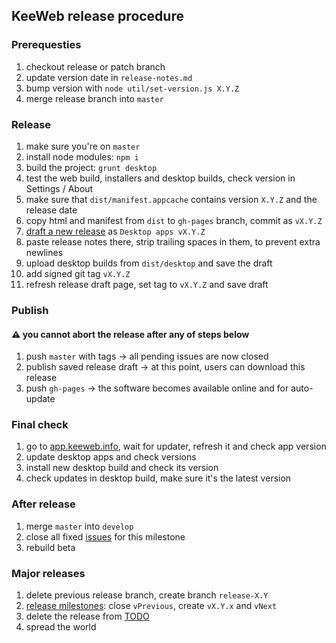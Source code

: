 ## KeeWeb release procedure

### Prerequesties

1. checkout release or patch branch
2. update version date in `release-notes.md`
3. bump version with `node util/set-version.js X.Y.Z`
4. merge release branch into `master`

### Release

1. make sure you're on `master`
2. install node modules: `npm i`
3. build the project: `grunt desktop`
4. test the web build, installers and desktop builds, check version in Settings / About
5. make sure that `dist/manifest.appcache` contains version `X.Y.Z` and the release date
6. copy html and manifest from `dist` to `gh-pages` branch, commit as `vX.Y.Z`
7. [draft a new release](https://github.com/keeweb/keeweb/releases/new) as `Desktop apps vX.Y.Z`
8. paste release notes there, strip trailing spaces in them, to prevent extra newlines
9. upload desktop builds from `dist/desktop` and save the draft
10. add signed git tag `vX.Y.Z`
11. refresh release draft page, set tag to `vX.Y.Z` and save draft

### Publish

#### ⚠️ you cannot abort the release after any of steps below

1. push `master` with tags &rarr; all pending issues are now closed
2. publish saved release draft &rarr; at this point, users can download this release
3. push `gh-pages` &rarr; the software becomes available online and for auto-update

### Final check

1. go to [app.keeweb.info](https://app.keeweb.info), wait for updater, refresh it and check app version
2. update desktop apps and check versions
3. install new desktop build and check its version
4. check updates in desktop build, make sure it's the latest version

### After release

1. merge `master` into `develop`
2. close all fixed [issues](https://github.com/keeweb/keeweb/issues) for this milestone
3. rebuild beta

### Major releases

1. delete previous release branch, create branch `release-X.Y`
2. [release milestones](https://github.com/keeweb/keeweb/milestones): close `vPrevious`, create `vX.Y.x` and `vNext`
3. delete the release from [TODO](https://github.com/keeweb/keeweb/wiki/TODO)
4. spread the world